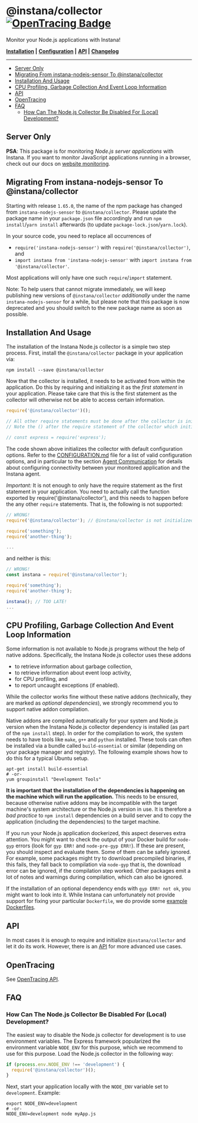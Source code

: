# @instana/collector &nbsp; [![OpenTracing Badge](https://img.shields.io/badge/OpenTracing-enabled-blue.svg)](http://opentracing.io)

Monitor your Node.js applications with Instana!

**[Installation](#installation-and-usage) |**
**[Configuration](CONFIGURATION.md) |**
**[API](API.md) |**
**[Changelog](CHANGELOG.md)**

---

<!-- START doctoc generated TOC please keep comment here to allow auto update -->
<!-- DON'T EDIT THIS SECTION, INSTEAD RE-RUN doctoc TO UPDATE -->


- [Server Only](#server-only)
- [Migrating From instana-nodejs-sensor To @instana/collector](#migrating-from-instana-nodejs-sensor-to-instanacollector)
- [Installation And Usage](#installation-and-usage)
- [CPU Profiling, Garbage Collection And Event Loop Information](#cpu-profiling-garbage-collection-and-event-loop-information)
- [API](#api)
- [OpenTracing](#opentracing)
- [FAQ](#faq)
  - [How Can The Node.js Collector Be Disabled For (Local) Development?](#how-can-the-nodejs-collector-be-disabled-for-local-development)

<!-- END doctoc generated TOC please keep comment here to allow auto update -->

## Server Only

**PSA**: This package is for monitoring *Node.js server applications* with Instana. If you want to monitor JavaScript applications running in a browser, check out our docs on [website monitoring](https://docs.instana.io/products/website_monitoring).

## Migrating From instana-nodejs-sensor To @instana/collector

Starting with release `1.65.0`, the name of the npm package has changed from `instana-nodejs-sensor` to `@instana/collector`. Please update the package name in your `package.json` file accordingly and run `npm install`/`yarn install` afterwards (to update `package-lock.json`/`yarn.lock`).

In your source code, you need to replace all occurrences of
* `require('instana-nodejs-sensor')` with `require('@instana/collector')`, and
* `import instana from 'instana-nodejs-sensor'` with `import instana from '@instana/collector'`.

Most applications will only have one such `require`/`import` statement.

Note: To help users that cannot migrate immediately, we will keep publishing new versions of `@instana/collector` _additionally_ under the name `instana-nodejs-sensor` for a while, but please note that this package is now deprecated and you should switch to the new package name as soon as possible.

## Installation And Usage

The installation of the Instana Node.js collector is a simple two step process. First, install the `@instana/collector` package in your application via:

```
npm install --save @instana/collector
```

Now that the collector is installed, it needs to be activated from within the application. Do this by requiring and initializing it as the *first statement* in your application. Please take care that this is the first statement as the collector will otherwise not be able to access certain information.

```javascript
require('@instana/collector')();

// All other require statements must be done after the collector is initialized.
// Note the () after the require statement of the collector which initializes it.

// const express = require('express');
```

The code shown above initializes the collector with default configuration options. Refer to the [CONFIGURATION.md](CONFIGURATION.md) file for a list of valid configuration options, and in particular to the section [Agent Communication](https://github.com/instana/nodejs-sensor/blob/master/packages/collector/CONFIGURATION.md#agent-communication) for details about configuring connectivity between your monitored application and the Instana agent.

*Important:* It is not enough to only have the require statement as the first statement in your application. You need to actually call the function exported by require('@instana/collector'), and this needs to happen before the any other `require` statements. That is, the following is not supported:

```javascript
// WRONG!
require('@instana/collector'); // @instana/collector is not initialized

require('something');
require('another-thing');

...
```

and neither is this:


```javascript
// WRONG!
const instana = require('@instana/collector');

require('something');
require('another-thing');

instana(); // TOO LATE!
...
```

## CPU Profiling, Garbage Collection And Event Loop Information

Some information is not available to Node.js programs without the help of native addons. Specifically, the Instana Node.js collector uses these addons
- to retrieve information about garbage collection,
- to retrieve information about event loop activity,
- for CPU profiling, and
- to report uncaught exceptions (if enabled).

While the collector works fine without these native addons (technically, they are marked as *optional dependencies*), we strongly recommend you to support native addon compilation.

Native addons are compiled automatically for your system and Node.js version when the Instana Node.js collector dependency is installed (as part of the `npm install` step). In order for the compilation to work, the system needs to have tools like `make`, `g++` and `python` installed. These tools can often be installed via a bundle called `build-essential` or similar (depending on your package manager and registry). The following example shows how to do this for a typical Ubuntu setup.

```
apt-get install build-essential
# -or-
yum groupinstall "Development Tools"
```

**It is important that the installation of the dependencies is happening on the machine which will run the application.** This needs to be ensured, because otherwise native addons may be incompatible with the target machine's system architecture or the Node.js version in use. It is therefore a *bad practice* to `npm install` dependencies on a build server and to copy the application (including the dependencies) to the target machine.

If you run your Node.js application dockerized, this aspect deserves extra attention. You might want to check the output of your Docker build for `node-gyp` errors (look for `gyp ERR!` and `node-pre-gyp ERR!`). If these are present, you should inspect and evaluate them. Some of them can be safely ignored. For example, some packages might try to download precompiled binaries, if this fails, they fall back to compilation via `node-gyp` that is, the download error can be ignored, if the compilation step worked. Other packages emit a lot of notes and warnings during compilation, which can also be ignored.

If the installation of an optional dependency ends with `gyp ERR! not ok`, you might want to look into it. While Instana can unfortunately not provide support for fixing your particular `Dockerfile`, we do provide some [example Dockerfiles](https://github.com/instana/nodejs-sensor/tree/master/dockerfile-examples).

## API

In most cases it is enough to require and initialize `@instana/collector` and let it do its work. However, there is an [API](API.md) for more advanced use cases.

## OpenTracing

See [OpenTracing API](API.md#opentracing-integration).

## FAQ

### How Can The Node.js Collector Be Disabled For (Local) Development?

The easiest way to disable the Node.js collector for development is to use environment variables. The Express framework popularized the environment variable `NODE_ENV` for this purpose, which we recommend to use for this purpose. Load the Node.js collector in the following way:

```javascript
if (process.env.NODE_ENV !== 'development') {
  require('@instana/collector')();
}
```

Next, start your application locally with the `NODE_ENV` variable set to `development`. Example:

```
export NODE_ENV=development
# -or-
NODE_ENV=development node myApp.js
```
